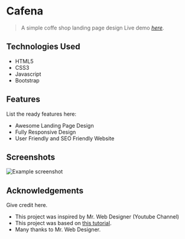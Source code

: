 # Cafena
> A simple coffe shop landing page design
> Live demo [_here_](https://sajib-hossan1.github.io/coffee-shop/).

## Technologies Used
- HTML5
- CSS3
- Javascript
- Bootstrap


## Features
List the ready features here:
- Awesome Landing Page Design
- Fully Responsive Design
- User Friendly and SEO Friendly Website


## Screenshots
![Example screenshot](https://i.ibb.co/x2802TN/cafena-full.jpg)


## Acknowledgements
Give credit here.
- This project was inspired by Mr. Web Designer (Youtube Channel)
- This project was based on [this tutorial](https://www.youtube.com/watch?v=TVFu4-Kd4oM&t=1138s).
- Many thanks to Mr. Web Designer.
